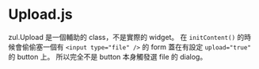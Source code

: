 Upload.js
=========
zul.Upload 是一個輔助的 class，不是實際的 widget。
在 `initContent()` 的時候會偷偷塞一個有 `<input type="file" />` 的 form 蓋在有設定 `upload="true"` 的 button 上。
所以完全不是 button 本身觸發選 file 的 dialog。
